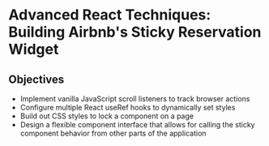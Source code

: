 # Advanced React Techniques: Building Airbnb's Sticky Reservation Widget

## Objectives

- Implement vanilla JavaScript scroll listeners to track browser actions
- Configure multiple React useRef hooks to dynamically set styles
- Build out CSS styles to lock a component on a page
- Design a flexible component interface that allows for calling the sticky component behavior from other parts of the application
